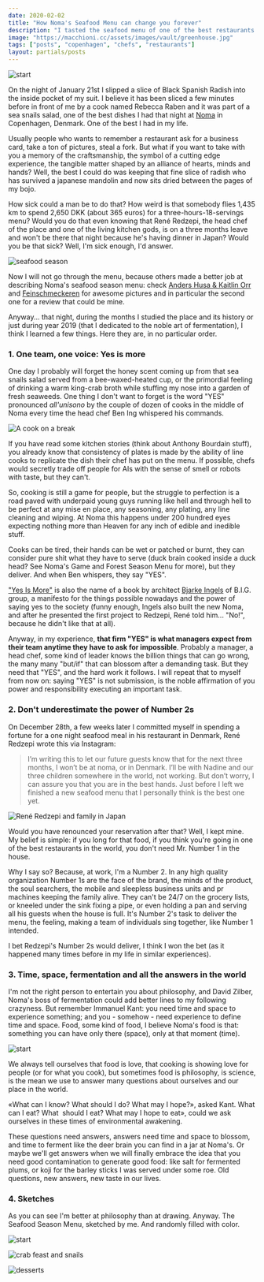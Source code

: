 ```yaml
---
date: 2020-02-02
title: "How Noma's Seafood Menu can change you forever"
description: "I tasted the seafood menu of one of the best restaurants in the world, Noma in Copenhagen. An evening that can change your perspective on life, food, everything else."
image: "https://macchioni.cc/assets/images/vault/greenhouse.jpg"
tags: ["posts", "copenhagen", "chefs", "restaurants"]
layout: partials/posts
---
```


![start](/static/img/vault/aoutnoma.jpg)

On the night of January 21st I slipped a slice of Black Spanish Radish into the inside pocket of my suit. I believe it has been sliced a few minutes before in front of me by a cook named Rebecca Raben and it was part of a sea snails salad, one of the best dishes I had that night at [Noma](https://noma.dk/) in Copenhagen, Denmark. One of the best I had in my life. 

Usually people who wants to remember a restaurant ask for a business card, take a ton of pictures, steal a fork. But what if you want to take with you a memory of the craftsmanship, the symbol of a cutting edge experience, the tangible matter shaped by an alliance of hearts, minds and hands? Well, the best I could do was keeping that fine slice of radish who has survived a japanese mandolin and now sits dried between the pages of my bojo. 

How sick could a man be to do that? How weird is that somebody flies 1,435 km to spend 2,650 DKK (about 365 euros) for a three-hours-18-servings menu? Would you do that even knowing that René Redzepi, the head chef of the place and one of the living kitchen gods, is on a three months leave and won't be there that night because he's having dinner in Japan? Would you be that sick? Well, I'm sick enough, I'd answer. 

![seafood season](https://macchioni.cc/static/img/vault/seafood.jpg)

Now I will not go through the menu, because others made a better job at describing Noma's seafood season menu: check [Anders Husa & Kaitlin Orr](https://andershusa.com/first-look-nomas-seafood-season-2020/) and [Feinschmeckeren](https://feinschmeckeren.dk/anbefalinger/see-the-full-2020-noma-seafood-season-menu/) for awesome pictures and in particular the second one for a review that could be mine.

Anyway... that night, during the months I studied the place and its history or just during year 2019 (that I dedicated to the noble art of fermentation), I think I learned a few things. Here they are, in no particular order. 

### 1. One team, one voice: Yes is more
One day I probably will forget the honey scent coming up from that sea snails salad served from a bee-waxed-heated cup, or the primordial feeling of drinking a warm king-crab broth while stuffing my nose into a garden of fresh seaweeds. One thing I don't want to forget is the word "YES" pronounced _all'unisono_ by the couple of dozen of cooks in the middle of Noma every time the head chef Ben Ing whispered his commands. 

![A cook on a break](/static/img/vault/cooknoma.jpg)

If you have read some kitchen stories (think about Anthony Bourdain stuff), you already know that consistency of plates is made by the ability of line cooks to replicate the dish their chef has put on the menu. If possible, chefs would secretly trade off people for AIs with the sense of smell or robots with taste, but they can't. 

So, cooking is still a game for people, but the struggle to perfection is a road paved with underpaid young guys running like hell and through hell to be perfect at any mise en place, any seasoning, any plating, any line cleaning and wiping. At Noma this happens under 200 hundred eyes expecting nothing more than Heaven for any inch of edible and inedible stuff. 

Cooks can be tired, their hands can be wet or patched or burnt, they can consider pure shit what they have to serve (duck brain cooked inside a duck head? See Noma's Game and Forest Season Menu for more), but they deliver. And when Ben whispers, they say "YES".

["Yes Is More"](https://www.amazon.com/Yes-More-Archicomic-Architectural-Evolution/dp/3836520109/) is also the name of a book by architect [Bjarke Ingels](https://big.dk/) of B.I.G. group, a manifesto for the things possible nowadays and the power of saying yes to the society (funny enough, Ingels also built the new Noma, and after he presented the first project to Redzepi, René told him... "No!", because he didn't like that at all).

Anyway, in my experience, **that firm "YES" is what managers expect from their team anytime they have to ask for impossible**. Probably a manager, a head chef, some kind of leader knows the billion things that can go wrong, the many many "but/if" that can blossom after a demanding task. But they need that "YES", and the hard work it follows. I will repeat that to myself from now on: saying "YES" is not submission, is the noble affirmation of you power and responsibility executing an important task.

### 2. Don't underestimate the power of Number 2s
On December 28th, a few weeks later I committed myself in spending a fortune for a one night seafood meal in his restaurant in Denmark, René Redzepi wrote this via Instagram:

> I’m writing this to let our future guests know that for the next three months, I won’t be at noma, or in Denmark. I’ll be with Nadine and our three children somewhere in the world, not working. But don’t worry, I can assure you that you are in the best hands. Just before I left we finished a new seafood menu that I personally think is the best one yet. 

![René Redzepi and family in Japan](https://macchioni.cc/static/img/vault/reneinjapan.jpg)

Would you have renounced your reservation after that? Well, I kept mine. My belief is simple: if you long for that food, if you think you're going in one of the best restaurants in the world, you don't need Mr. Number 1 in the house. 

Why I say so? Because, at work, I'm a Number 2. In any high quality organization Number 1s are the face of the brand, the minds of the product, the soul searchers, the mobile and sleepless business units and pr machines keeping the family alive. They can't be 24/7 on the grocery lists, or kneeled under the sink fixing a pipe, or even holding a pan and serving all his guests when the house is full. It's Number 2's task to deliver the menu, the feeling, making a team of individuals sing together, like Number 1 intended. 

I bet Redzepi's Number 2s would deliver, I think I won the bet (as it happened many times before in my life in similar experiences). 

### 3. Time, space, fermentation and all the answers in the world

I'm not the right person to entertain you about philosophy, and David Zilber, Noma's boss of fermentation could add better lines to my following crazyness. 
But remember Immanuel Kant: you need time and space to experience something; and you - somehow - need experience to define time and space. Food, some kind of food, I believe Noma's food is that: something you can have only there (space), only at that moment (time). 

![start](https://macchioni.cc/static/img/vault/greenhouse.jpg)

We always tell ourselves that food is love, that cooking is showing love for people (or for what you cook), but sometimes food is philosophy, is science, is the mean we use to answer many questions about ourselves and our place in the world. 

«What can I know? What should I do? What may I hope?», asked Kant. What can I eat? What  should I eat? What may I hope to eat», could we ask ourselves in these times of environmental awakening. 

These questions need answers, answers need time and space to blossom, and time to ferment like the deer brain you can find in a jar at Noma's. Or maybe we'll get answers when we will finally embrace the idea that you need good contamination to generate good food: like salt for fermented plums, or koji for the barley sticks I was served under some roe. Old questions, new answers, new taste in our lives. 

### 4. Sketches

As you can see I'm better at philosophy than at drawing. Anyway. The Seafood Season Menu, sketched by me. And randomly filled with color.

![start](https://macchioni.cc/static/img/vault/n1c-s.jpg)

![crab feast and snails](https://macchioni.cc/static/img/vault/n2c-s.jpg)

![desserts](https://macchioni.cc/static/img/vault/n3c-s.jpg)